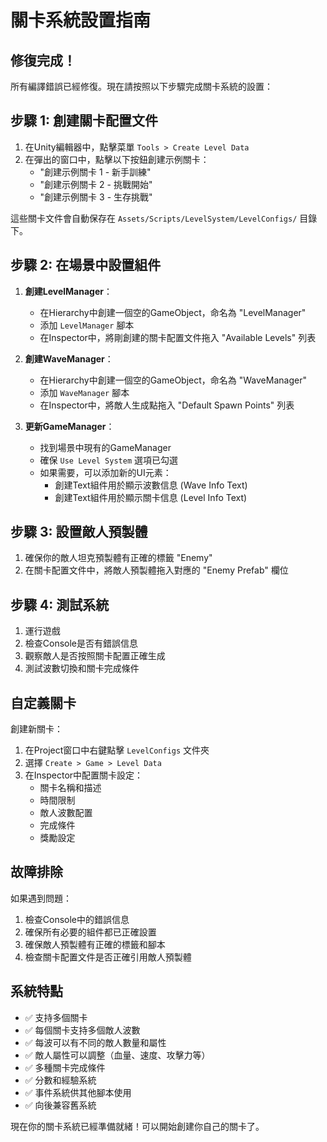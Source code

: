 # 關卡系統設置指南

## 修復完成！

所有編譯錯誤已經修復。現在請按照以下步驟完成關卡系統的設置：

## 步驟 1: 創建關卡配置文件

1. 在Unity編輯器中，點擊菜單 `Tools > Create Level Data`
2. 在彈出的窗口中，點擊以下按鈕創建示例關卡：
   - "創建示例關卡 1 - 新手訓練"
   - "創建示例關卡 2 - 挑戰開始" 
   - "創建示例關卡 3 - 生存挑戰"

這些關卡文件會自動保存在 `Assets/Scripts/LevelSystem/LevelConfigs/` 目錄下。

## 步驟 2: 在場景中設置組件

1. **創建LevelManager**：
   - 在Hierarchy中創建一個空的GameObject，命名為 "LevelManager"
   - 添加 `LevelManager` 腳本
   - 在Inspector中，將剛創建的關卡配置文件拖入 "Available Levels" 列表

2. **創建WaveManager**：
   - 在Hierarchy中創建一個空的GameObject，命名為 "WaveManager"
   - 添加 `WaveManager` 腳本
   - 在Inspector中，將敵人生成點拖入 "Default Spawn Points" 列表

3. **更新GameManager**：
   - 找到場景中現有的GameManager
   - 確保 `Use Level System` 選項已勾選
   - 如果需要，可以添加新的UI元素：
     - 創建Text組件用於顯示波數信息 (Wave Info Text)
     - 創建Text組件用於顯示關卡信息 (Level Info Text)

## 步驟 3: 設置敵人預製體

1. 確保你的敵人坦克預製體有正確的標籤 "Enemy"
2. 在關卡配置文件中，將敵人預製體拖入對應的 "Enemy Prefab" 欄位

## 步驟 4: 測試系統

1. 運行遊戲
2. 檢查Console是否有錯誤信息
3. 觀察敵人是否按照關卡配置正確生成
4. 測試波數切換和關卡完成條件

## 自定義關卡

創建新關卡：
1. 在Project窗口中右鍵點擊 `LevelConfigs` 文件夾
2. 選擇 `Create > Game > Level Data`
3. 在Inspector中配置關卡設定：
   - 關卡名稱和描述
   - 時間限制
   - 敵人波數配置
   - 完成條件
   - 獎勵設定

## 故障排除

如果遇到問題：
1. 檢查Console中的錯誤信息
2. 確保所有必要的組件都已正確設置
3. 確保敵人預製體有正確的標籤和腳本
4. 檢查關卡配置文件是否正確引用敵人預製體

## 系統特點

- ✅ 支持多個關卡
- ✅ 每個關卡支持多個敵人波數
- ✅ 每波可以有不同的敵人數量和屬性
- ✅ 敵人屬性可以調整（血量、速度、攻擊力等）
- ✅ 多種關卡完成條件
- ✅ 分數和經驗系統
- ✅ 事件系統供其他腳本使用
- ✅ 向後兼容舊系統

現在你的關卡系統已經準備就緒！可以開始創建你自己的關卡了。
